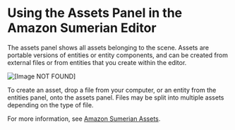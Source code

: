# Using the Assets Panel in the Amazon Sumerian Editor<a name="editor-assets"></a>

The assets panel shows all assets belonging to the scene\. Assets are portable versions of entities or entity components, and can be created from external files or from entities that you create within the editor\.

![\[Image NOT FOUND\]](http://docs.aws.amazon.com/sumerian/latest/userguide/images/assets-panel.png)

To create an asset, drop a file from your computer, or an entity from the entities panel, onto the assets panel\. Files may be split into multiple assets depending on the type of file\.

For more information, see [Amazon Sumerian Assets](sumerian-assets.md)\.